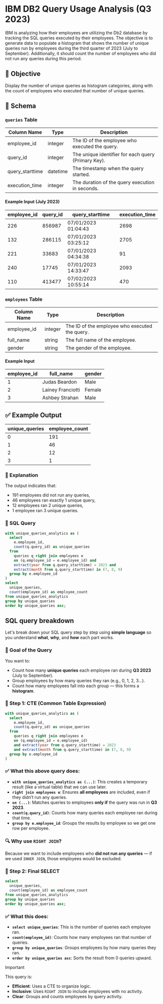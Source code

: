 # IBM DB2 Query Usage Analysis (Q3 2023)

IBM is analyzing how their employees are utilizing the Db2 database by tracking the SQL queries executed by their employees. The objective is to generate data to populate a histogram that shows the number of unique queries run by employees during the third quarter of 2023 (July to September). Additionally, it should count the number of employees who did not run any queries during this period.

## 🎯 Objective

Display the number of unique queries as histogram categories, along with the count of employees who executed that number of unique queries.

## 📄 Schema

### `queries` Table

| Column Name     | Type      | Description                                      |
|------------------|-----------|--------------------------------------------------|
| employee_id      | integer   | The ID of the employee who executed the query.  |
| query_id         | integer   | The unique identifier for each query (Primary Key). |
| query_starttime  | datetime  | The timestamp when the query started.           |
| execution_time   | integer   | The duration of the query execution in seconds. |

#### Example Input (July 2023)

| employee_id | query_id | query_starttime       | execution_time |
|-------------|----------|------------------------|----------------|
| 226         | 856987   | 07/01/2023 01:04:43    | 2698           |
| 132         | 286115   | 07/01/2023 03:25:12    | 2705           |
| 221         | 33683    | 07/01/2023 04:34:38    | 91             |
| 240         | 17745    | 07/01/2023 14:33:47    | 2093           |
| 110         | 413477   | 07/02/2023 10:55:14    | 470            |

### `employees` Table

| Column Name  | Type     | Description                                |
|--------------|----------|--------------------------------------------|
| employee_id  | integer  | The ID of the employee who executed the query. |
| full_name    | string   | The full name of the employee.             |
| gender       | string   | The gender of the employee.                |

#### Example Input

| employee_id | full_name         | gender |
|-------------|-------------------|--------|
| 1           | Judas Beardon     | Male   |
| 2           | Lainey Franciotti | Female |
| 3           | Ashbey Strahan    | Male   |

## ✅ Example Output

| unique_queries | employee_count |
|----------------|----------------|
| 0              | 191            |
| 1              | 46             |
| 2              | 12             |
| 3              | 1              |

### 📝 Explanation

The output indicates that:
- 191 employees did not run any queries,
- 46 employees ran exactly 1 unique query,
- 12 employees ran 2 unique queries,
- 1 employee ran 3 unique queries.


### 🧮 SQL Query

```sql
with unique_queries_analytics as (
  select
    e.employee_id,
    count(q.query_id) as unique_queries
  from
    queries q right join employees e
    on (q.employee_id = e.employee_id) and 
    extract(year from q.query_starttime) = 2023 and 
    extract(month from q.query_starttime) in (7, 8, 9)
  group by e.employee_id
)
select  
  unique_queries,
  count(employee_id) as employee_count
from unique_queries_analytics
group by unique_queries
order by unique_queries asc;
```

## SQL query breakdown

Let's break down your SQL query step by step using **simple language** so you understand **what**, **why**, and **how** each part works.

### 🧠 Goal of the Query

You want to:
- Count how many **unique queries** each employee ran during **Q3 2023** (July to September).
- Group employees by how many queries they ran (e.g., 0, 1, 2, 3...).
- Count how many employees fall into each group — this forms a **histogram**.
  
### 🔹 Step 1: CTE (Common Table Expression)

```sql
with unique_queries_analytics as (
  select
    e.employee_id,
    count(q.query_id) as unique_queries
  from
    queries q right join employees e
    on (q.employee_id = e.employee_id)
    and extract(year from q.query_starttime) = 2023
    and extract(month from q.query_starttime) in (7, 8, 9)
  group by e.employee_id
)
```

### ✅ What this above query does:

- **`with unique_queries_analytics as (...)`**: This creates a temporary result (like a virtual table) that we can use later.
- **`right join employees e`**: Ensures **all employees** are included, even if they didn’t run any queries.
- **`on (...)`**: Matches queries to employees **only if** the query was run in **Q3 2023**.
- **`count(q.query_id)`**: Counts how many queries each employee ran during that time.
- **`group by e.employee_id`**: Groups the results by employee so we get one row per employee.

### 🔍 Why use `RIGHT JOIN`?

Because we want to include employees who **did not run any queries** — if we used `INNER JOIN`, those employees would be excluded.

### 🔹 Step 2: Final SELECT

```sql
select  
  unique_queries,
  count(employee_id) as employee_count
from unique_queries_analytics
group by unique_queries
order by unique_queries asc;
```

### ✅ What this does:

- **`select unique_queries`**: This is the number of queries each employee ran.
- **`count(employee_id)`**: Counts how many employees ran that number of queries.
- **`group by unique_queries`**: Groups employees by how many queries they ran.
- **`order by unique_queries asc`**: Sorts the result from 0 queries upward.

>[!IMPORTANT]
> This query is:
> - **Efficient**: Uses a CTE to organize logic.
> - **Inclusive**: Uses `RIGHT JOIN` to include employees with no activity.
> - **Clear**: Groups and counts employees by query activity.
